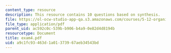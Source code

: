 ```yaml
---
content_type: resource
description: This resource contains 10 questions based on synthesis.
file: https://ol-ocw-studio-app-qa.s3.amazonaws.com/courses/5-12-organic-chemistry-i-spring-2005/a9c1fc93463d1a01373967aeb34543bd_exam4.pdf
file_type: application/pdf
parent_uid: ac592c0c-539b-b906-b4a9-0e82d4d8194b
resourcetype: Document
title: exam4.pdf
uid: a9c1fc93-463d-1a01-3739-67aeb34543bd
---
```

